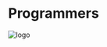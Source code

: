 # Programmers
![logo](https://user-images.githubusercontent.com/86589565/131446159-2477c99e-0d45-4a18-9bdf-b523a65fbb9e.jpg)